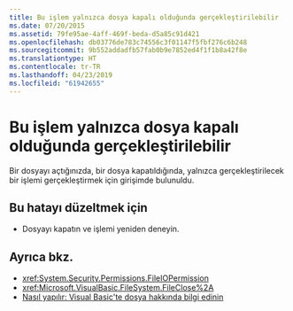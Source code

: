 ```yaml
---
title: Bu işlem yalnızca dosya kapalı olduğunda gerçekleştirilebilir
ms.date: 07/20/2015
ms.assetid: 79fe95ae-4aff-469f-beda-d5a85c91d421
ms.openlocfilehash: db03776de783c74556c3f01147f5fbf276c6b248
ms.sourcegitcommit: 9b552addadfb57fab0b9e7852ed4f1f1b8a42f8e
ms.translationtype: HT
ms.contentlocale: tr-TR
ms.lasthandoff: 04/23/2019
ms.locfileid: "61942655"
---
```

# <a name="this-operation-can-only-be-done-when-the-file-is-closed"></a>Bu işlem yalnızca dosya kapalı olduğunda gerçekleştirilebilir
Bir dosyayı açtığınızda, bir dosya kapatıldığında, yalnızca gerçekleştirilecek bir işlemi gerçekleştirmek için girişimde bulunuldu.  
  
## <a name="to-correct-this-error"></a>Bu hatayı düzeltmek için  
  
- Dosyayı kapatın ve işlemi yeniden deneyin.  
  
## <a name="see-also"></a>Ayrıca bkz.

- <xref:System.Security.Permissions.FileIOPermission>
- <xref:Microsoft.VisualBasic.FileSystem.FileClose%2A>
- [Nasıl yapılır: Visual Basic'te dosya hakkında bilgi edinin](https://docs.microsoft.com/previous-versions/visualstudio/visual-studio-2010/abtzf6f7(v=vs.100))
